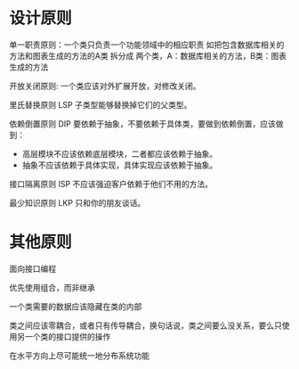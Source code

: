 # 设计原则

单一职责原则：一个类只负责一个功能领域中的相应职责
如把包含数据库相关的方法和图表生成的方法的A类 拆分成
两个类，A：数据库相关的方法，B类：图表生成的方法

开放关闭原则: 一个类应该对外扩展开放，对修改关闭。

里氏替换原则 LSP 子类型能够替换掉它们的父类型。

依赖倒置原则 DIP 要依赖于抽象，不要依赖于具体类，要做到依赖倒置，应该做到：

* 高层模块不应该依赖底层模块，二者都应该依赖于抽象。
* 抽象不应该依赖于具体实现，具体实现应该依赖于抽象。

接口隔离原则 ISP 不应该强迫客户依赖于他们不用的方法。

最少知识原则 LKP 只和你的朋友谈话。


# 其他原则

面向接口编程

优先使用组合，而非继承

一个类需要的数据应该隐藏在类的内部

类之间应该零耦合，或者只有传导耦合，换句话说，类之间要么没关系，要么只使用另一个类的接口提供的操作

在水平方向上尽可能统一地分布系统功能


